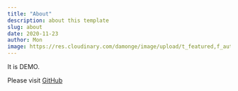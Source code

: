 ```yaml
---
title: "About"
description: about this template
slug: about
date: 2020-11-23
author: Mon
image: https://res.cloudinary.com/damonge/image/upload/t_featured,f_auto/Hero/pexels-pixabay-34704_pg3ekk.jpg
---
```


It is DEMO.

Please visit [GitHub](https://github.com/big-mon/nextjs-estrilda)
